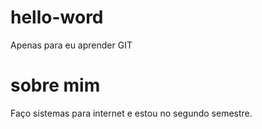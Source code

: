 # hello-word
Apenas para eu aprender GIT
# sobre mim

Faço sistemas para internet e estou no segundo semestre.
